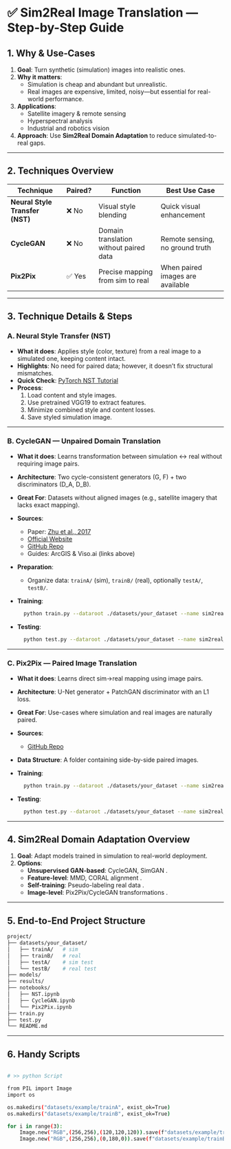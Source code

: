 # ✅ Sim2Real Image Translation — Step-by-Step Guide

## 1. Why & Use‑Cases

1. **Goal**: Turn synthetic (simulation) images into realistic ones.
2. **Why it matters**:
   * Simulation is cheap and abundant but unrealistic.
   * Real images are expensive, limited, noisy—but essential for real-world performance.
3. **Applications**:
   * Satellite imagery & remote sensing
   * Hyperspectral analysis
   * Industrial and robotics vision
4. **Approach**: Use **Sim2Real Domain Adaptation** to reduce simulated-to-real gaps.

---

## 2. Techniques Overview

| Technique                       | Paired? | Function                               | Best Use Case                    |
| ------------------------------- | ------- | -------------------------------------- | -------------------------------- |
| **Neural Style Transfer (NST)** | ❌ No    | Visual style blending                  | Quick visual enhancement         |
| **CycleGAN**                    | ❌ No    | Domain translation without paired data | Remote sensing, no ground truth  |
| **Pix2Pix**                     | ✅ Yes   | Precise mapping from sim to real       | When paired images are available |

---

## 3. Technique Details & Steps

### A. Neural Style Transfer (NST)

* **What it does**: Applies style (color, texture) from a real image to a simulated one, keeping content intact.
* **Highlights**: No need for paired data; however, it doesn’t fix structural mismatches.
* **Quick Check**: [PyTorch NST Tutorial](https://pytorch.org/tutorials/advanced/neural_style_tutorial.html)
* **Process**:
  1. Load content and style images.
  2. Use pretrained VGG19 to extract features.
  3. Minimize combined style and content losses.
  4. Save styled simulation image.

---

### B. CycleGAN — Unpaired Domain Translation

* **What it does**: Learns transformation between simulation ↔ real without requiring image pairs.
* **Architecture**: Two cycle-consistent generators (G, F) + two discriminators (D_A, D_B).
* **Great For**: Datasets without aligned images (e.g., satellite imagery that lacks exact mapping).
* **Sources**:
  * Paper: [Zhu et al., 2017](https://arxiv.org/pdf/1703.10593)
  * [Official Website](https://junyanz.github.io/CycleGAN/)
  * [GitHub Repo](https://github.com/junyanz/pytorch-CycleGAN-and-pix2pix)
  * Guides: ArcGIS & Viso.ai (links above)

* **Preparation**:
  * Organize data: `trainA/` (sim), `trainB/` (real), optionally `testA/`, `testB/`.

* **Training**:
  ```bash
    python train.py --dataroot ./datasets/your_dataset --name sim2real_cyclegan --model cycle_gan
  ```

* **Testing**:
  ```bash
    python test.py --dataroot ./datasets/your_dataset --name sim2real_cyclegan --model test --no_dropout
  ```

---

### C. Pix2Pix — Paired Image Translation

* **What it does**: Learns direct sim→real mapping using image pairs.
* **Architecture**: U-Net generator + PatchGAN discriminator with an L1 loss.
* **Great For**: Use-cases where simulation and real images are naturally paired.
* **Sources**:
  * [GitHub Repo](https://github.com/junyanz/pytorch-CycleGAN-and-pix2pix)
* **Data Structure**: A folder containing side-by-side paired images.

* **Training**:
  ```bash
    python train.py --dataroot ./datasets/your_dataset --name sim2real_pix2pix --model pix2pix --direction AtoB
  ```

* **Testing**:
  ```bash
    python test.py --dataroot ./datasets/your_dataset --name sim2real_pix2pix --model pix2pix --direction AtoB
  ```

---

## 4. Sim2Real Domain Adaptation Overview

1. **Goal**: Adapt models trained in simulation to real-world deployment.
2. **Options**:
   * **Unsupervised GAN-based**: CycleGAN, SimGAN .
   * **Feature-level**: MMD, CORAL alignment .
   * **Self-training**: Pseudo-labeling real data .
   * **Image-level**: Pix2Pix/CycleGAN transformations .

---

## 5. End-to-End Project Structure

```bash
project/
├── datasets/your_dataset/
│   ├── trainA/   # sim
│   ├── trainB/   # real
│   ├── testA/    # sim test
│   └── testB/    # real test
├── models/
├── results/
├── notebooks/
│   ├── NST.ipynb
│   ├── CycleGAN.ipynb
│   └── Pix2Pix.ipynb
├── train.py
├── test.py
└── README.md

  ```

---

## 6. Handy Scripts

```bash

# >> python Script

from PIL import Image
import os

os.makedirs("datasets/example/trainA", exist_ok=True)
os.makedirs("datasets/example/trainB", exist_ok=True)

for i in range(3):
    Image.new("RGB",(256,256),(120,120,120)).save(f"datasets/example/trainA/{i}.jpg")
    Image.new("RGB",(256,256),(0,180,0)).save(f"datasets/example/trainB/{i}.jpg")

  ```